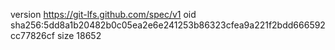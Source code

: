 version https://git-lfs.github.com/spec/v1
oid sha256:5dd8a1b20482b0c05ea2e6e241253b86323cfea9a221f2bdd666592cc77826cf
size 18652
